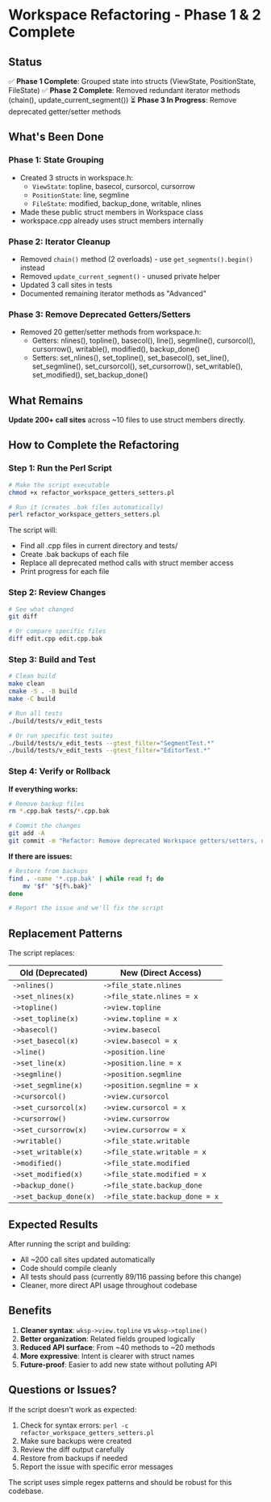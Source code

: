 # Workspace Refactoring - Phase 1 & 2 Complete

## Status

✅ **Phase 1 Complete**: Grouped state into structs (ViewState, PositionState, FileState)
✅ **Phase 2 Complete**: Removed redundant iterator methods (chain(), update_current_segment())
⏳ **Phase 3 In Progress**: Remove deprecated getter/setter methods

## What's Been Done

### Phase 1: State Grouping
- Created 3 structs in workspace.h:
  - `ViewState`: topline, basecol, cursorcol, cursorrow
  - `PositionState`: line, segmline
  - `FileState`: modified, backup_done, writable, nlines
- Made these public struct members in Workspace class
- workspace.cpp already uses struct members internally

### Phase 2: Iterator Cleanup
- Removed `chain()` method (2 overloads) - use `get_segments().begin()` instead
- Removed `update_current_segment()` - unused private helper
- Updated 3 call sites in tests
- Documented remaining iterator methods as "Advanced"

### Phase 3: Remove Deprecated Getters/Setters
- Removed 20 getter/setter methods from workspace.h:
  - Getters: nlines(), topline(), basecol(), line(), segmline(), cursorcol(), cursorrow(), writable(), modified(), backup_done()
  - Setters: set_nlines(), set_topline(), set_basecol(), set_line(), set_segmline(), set_cursorcol(), set_cursorrow(), set_writable(), set_modified(), set_backup_done()

## What Remains

**Update 200+ call sites** across ~10 files to use struct members directly.

## How to Complete the Refactoring

### Step 1: Run the Perl Script

```bash
# Make the script executable
chmod +x refactor_workspace_getters_setters.pl

# Run it (creates .bak files automatically)
perl refactor_workspace_getters_setters.pl
```

The script will:
- Find all .cpp files in current directory and tests/
- Create .bak backups of each file
- Replace all deprecated method calls with struct member access
- Print progress for each file

### Step 2: Review Changes

```bash
# See what changed
git diff

# Or compare specific files
diff edit.cpp edit.cpp.bak
```

### Step 3: Build and Test

```bash
# Clean build
make clean
cmake -S . -B build
make -C build

# Run all tests
./build/tests/v_edit_tests

# Or run specific test suites
./build/tests/v_edit_tests --gtest_filter="SegmentTest.*"
./build/tests/v_edit_tests --gtest_filter="EditorTest.*"
```

### Step 4: Verify or Rollback

**If everything works:**
```bash
# Remove backup files
rm *.cpp.bak tests/*.cpp.bak

# Commit the changes
git add -A
git commit -m "Refactor: Remove deprecated Workspace getters/setters, use struct members directly"
```

**If there are issues:**
```bash
# Restore from backups
find . -name '*.cpp.bak' | while read f; do 
    mv "$f" "${f%.bak}"
done

# Report the issue and we'll fix the script
```

## Replacement Patterns

The script replaces:

| Old (Deprecated) | New (Direct Access) |
|-----------------|---------------------|
| `->nlines()` | `->file_state.nlines` |
| `->set_nlines(x)` | `->file_state.nlines = x` |
| `->topline()` | `->view.topline` |
| `->set_topline(x)` | `->view.topline = x` |
| `->basecol()` | `->view.basecol` |
| `->set_basecol(x)` | `->view.basecol = x` |
| `->line()` | `->position.line` |
| `->set_line(x)` | `->position.line = x` |
| `->segmline()` | `->position.segmline` |
| `->set_segmline(x)` | `->position.segmline = x` |
| `->cursorcol()` | `->view.cursorcol` |
| `->set_cursorcol(x)` | `->view.cursorcol = x` |
| `->cursorrow()` | `->view.cursorrow` |
| `->set_cursorrow(x)` | `->view.cursorrow = x` |
| `->writable()` | `->file_state.writable` |
| `->set_writable(x)` | `->file_state.writable = x` |
| `->modified()` | `->file_state.modified` |
| `->set_modified(x)` | `->file_state.modified = x` |
| `->backup_done()` | `->file_state.backup_done` |
| `->set_backup_done(x)` | `->file_state.backup_done = x` |

## Expected Results

After running the script and building:
- All ~200 call sites updated automatically
- Code should compile cleanly
- All tests should pass (currently 89/116 passing before this change)
- Cleaner, more direct API usage throughout codebase

## Benefits

1. **Cleaner syntax**: `wksp->view.topline` vs `wksp->topline()`
2. **Better organization**: Related fields grouped logically
3. **Reduced API surface**: From ~40 methods to ~20 methods
4. **More expressive**: Intent is clearer with struct names
5. **Future-proof**: Easier to add new state without polluting API

## Questions or Issues?

If the script doesn't work as expected:
1. Check for syntax errors: `perl -c refactor_workspace_getters_setters.pl`
2. Make sure backups were created
3. Review the diff output carefully
4. Restore from backups if needed
5. Report the issue with specific error messages

The script uses simple regex patterns and should be robust for this codebase.
